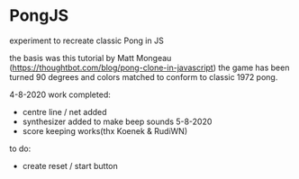 # PongJS
experiment to recreate classic Pong in JS

the basis was this tutorial by Matt Mongeau (https://thoughtbot.com/blog/pong-clone-in-javascript)
the game has been turned 90 degrees and colors matched to conform to classic 1972 pong.

4-8-2020 work completed:
- centre line / net added
- synthesizer added to make beep sounds
5-8-2020
- score keeping works(thx Koenek & RudiWN)

to do:
- create reset / start button

